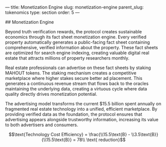 — title: Monetization Engine slug: monetization-engine parent\_slug:
tokenomics type: section order: 5 —

\## Monetization Engine

Beyond truth verification rewards, the protocol creates sustainable
economics through its fact sheet monetization engine. Every verified
property automatically generates a public-facing fact sheet containing
comprehensive, verified information about the property. These fact
sheets are optimized for search engine indexing, creating valuable
digital real estate that attracts millions of property researchers
monthly.

Real estate professionals can advertise on these fact sheets by staking
MAHOUT tokens. The staking mechanism creates a competitive marketplace
where higher stakes secure better ad placement. This generates a
continuous revenue stream that flows back to the oracles maintaining the
underlying data, creating a virtuous cycle where data quality directly
drives monetization potential.

The advertising model transforms the current $15.5 billion spent
annually on fragmented real estate technology into a unified, efficient
marketplace. By providing verified data as the foundation, the protocol
ensures that advertising appears alongside trustworthy information,
increasing its value to both advertisers and consumers.

$$\text{Technology Cost Efficiency} = \frac{\\15.5\text{B} - \\3.5\text{B}}{\\15.5\text{B}} = 78\\ \text{ reduction}$$
